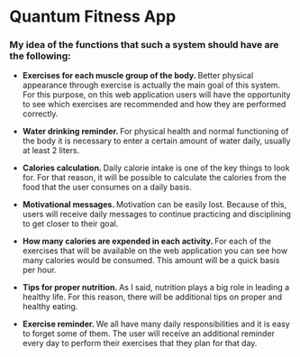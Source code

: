 # Quantum Fitness App


### My idea of the functions that such a system should have are the following:
- <b> Exercises for each muscle group of the body. </b> Better physical appearance through exercise is actually the main goal of this system. 
For this purpose, on this web application users will have the opportunity to see which exercises are recommended and how they are performed correctly.

- <b> Water drinking reminder. </b> For physical health and normal functioning of the body it is necessary to enter a certain amount of water daily, usually at least 2 liters.

- <b> Calories calculation. </b> Daily calorie intake is one of the key things to look for. For that reason, 
it will be possible to calculate the calories from the food that the user consumes on a daily basis.

- <b> Motivational messages. </b> Motivation can be easily lost. Because of this, users will receive daily messages to continue practicing and 
disciplining to get closer to their goal.

- <b> How many calories are expended in each activity. </b> For each of the exercises that will be available on the web application you can see how many calories would be consumed. This amount will be a quick basis per hour.

- <b> Tips for proper nutrition. </b> As I said, nutrition plays a big role in leading a healthy life. For this reason, there will be additional tips on proper and healthy eating.

- <b> Exercise reminder. </b> We all have many daily responsibilities and it is easy to forget some of them. The user will receive an additional reminder every day 
to perform their exercises that they plan for that day.



